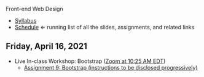 Front-end Web Design

- [Syllabus](syllabus.md)
- [Schedule](schedule.md)   ⇐ running list of all the slides, assignments, and related links

## Friday, April 16, 2021

- Live In-class Workshop: Bootstrap ([Zoom at 10:25 AM EDT](https://rochester.zoom.us/j/99406386666?pwd=VEV3NWNlSUZEMWlZc2VzNDIwWG1UUT09))
  - [Assignment 9: Bootstrap (instructions to be disclosed progressively)](assign09-bootstrap/instructions.md)

